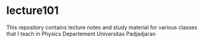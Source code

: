 # lecture101

This repository contains lecture notes and study material for various classes that I teach in Physics Departement Universitas Padjadjaran

